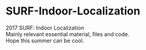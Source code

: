 # SURF-Indoor-Localization

2017 SURF: Indoor Localization </br>
Mainly relevant essential material, files and code. </br>
Hope this summer can be cool. </br>

